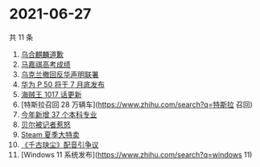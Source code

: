 # 2021-06-27

共 11 条

<!-- BEGIN ZHIHUSEARCH -->
<!-- 最后更新时间 Sun Jun 27 2021 16:08:28 GMT+0800 (China Standard Time) -->
1. [乌合麒麟道歉](https://www.zhihu.com/search?q=乌合麒麟)
1. [马嘉祺高考成绩](https://www.zhihu.com/search?q=马嘉祺高考)
1. [乌克兰撤回反华声明联署](https://www.zhihu.com/search?q=乌克兰)
1. [华为 P 50 将于 7 月底发布](https://www.zhihu.com/search?q=华为p50)
1. [海贼王 1017 话更新](https://www.zhihu.com/search?q=海贼王)
1. [特斯拉召回 28 万辆车](https://www.zhihu.com/search?q=特斯拉 召回)
1. [今年新增 37 个本科专业](https://www.zhihu.com/search?q=新专业)
1. [贝尔被记者惹怒](https://www.zhihu.com/search?q=贝尔)
1. [Steam 夏季大特卖](https://www.zhihu.com/search?q=Steam)
1. [《千古玦尘》配音引争议](https://www.zhihu.com/search?q=千古玦尘配音)
1. [Windows 11 系统发布](https://www.zhihu.com/search?q=windows 11)
<!-- END ZHIHUSEARCH -->
